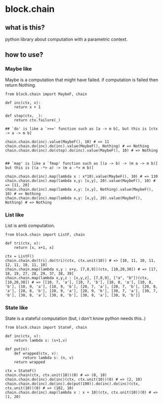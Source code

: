# block.chain

## what is this?

python library about computation with a parametric context.

## how to use?

### Maybe like

Maybe is a computation that might have failed. if computation is failed then return Nothing.
```
from block.chain import MaybeF, chain

def inc(ctx, x):
    return x + 1

def stop(ctx, _):
    return ctx.failure(_)

## `do' is like a `>>=' function such as [a -> m b], but this is [ctx -> a -> m b]

chain.chain.do(inc).value(MaybeF(), 10) # => 11
chain.chain.do(inc).do(inc).value(MaybeF(), Nothing) # => Nothing
chain.chain.do(inc).do(stop).do(inc).value(MaybeF(), 10) # => Nothing


## `map' is like a `fmap' function such as [(a -> b) -> (m a -> m b)] but this is [(a -*> a) -> (m a -*> m b)]

chain.chain.do(inc).map(lambda x : x*10).value(MaybeF(), 10) # => 110
chain.chain.do(inc).map(lambda x,y: [x,y], 20).value(MaybeF(), 10) # => [11, 20] 
chain.chain.do(inc).map(lambda x,y: [x,y], Nothing).value(MaybeF(), 10) # => Nothing
chain.chain.do(inc).map(lambda x,y: [x,y], 20).value(MaybeF(), Nothing) # => Nothing
```

### List like

List is amb computation.
```
from block.chain import ListF, chain

def tri(ctx, x):
    return [x, x+1, x]

ctx = ListF()
chain.chain.do(tri).do(tri)(ctx, ctx.unit(10)) # => [10, 11, 10, 11, 12, 11, 10, 11, 10]
chain.chain.map(lambda x,y : x+y, [7,8,9])(ctx, [10,20,30]) # => [17, 18, 19, 27, 28, 29, 37, 38, 39]
chain.chain.map(lambda x,y,z : [x,y,z], [7,8,9], ["a", "b"])(ctx, [10,20,30]) # => [[10, 7, 'a'], [10, 7, 'b'], [10, 8, 'a'], [10, 8, 'b'], [10, 9, 'a'], [10, 9, 'b'], [20, 7, 'a'], [20, 7, 'b'], [20, 8, 'a'], [20, 8, 'b'], [20, 9, 'a'], [20, 9, 'b'], [30, 7, 'a'], [30, 7, 'b'], [30, 8, 'a'], [30, 8, 'b'], [30, 9, 'a'], [30, 9, 'b']]
```

### State like

State is a stateful computation (but, i don't know python needs this..)

```
from block.chain import StateF, chain

def inc(ctx, v):
    return lambda s: (s+1,v)

def put(n):
    def wrapped(ctx, v):
        return lambda s: (n, v)
    return wrapped

ctx = StateF()
chain.chain(ctx, ctx.unit(10))(0) # => (0, 10)
chain.chain.do(inc).do(inc)(ctx, ctx.unit(10))(0) # => (2, 10)
chain.chain.do(inc).do(inc).do(put(100)).do(inc).do(inc)(ctx, ctx.unit(10))(0) # => (102, 10)
chain.chain.do(inc).map(lambda x : x + 10)(ctx, ctx.unit(10))(0) # => (1, 20)
```


